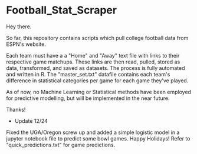 # Football_Stat_Scraper
Hey there.

So far, this repository contains scripts which pull college football data from ESPN's website. 

Each team must have a a "Home" and "Away" text file with links to their respective game matchups.
These links are then read, pulled, stored as data, transformed, and saved as datasets. The process is fully automated and written in R.
The "master_set.txt" datafile contains each team's difference in statistical categories per game for each game they've played.

As of now, no Machine Learning or Statistical methods have been employed for predictive modelling, but will be implemented in the near future.

Thanks!

- Update 12/24

Fixed the UGA/Oregon screw up and added a simple logistic model in a jupyter notebook file to predict some bowl games. Happy Holidays! 
Refer to "quick_predictions.txt" for game predictions.
